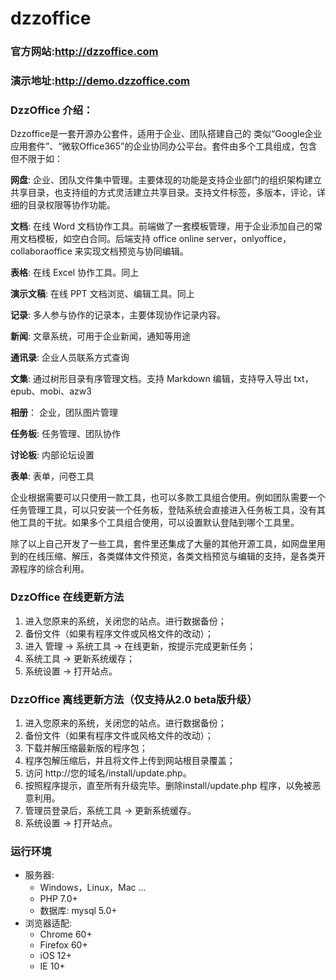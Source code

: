 ﻿# dzzoffice

### 官方网站:http://dzzoffice.com
### 演示地址:http://demo.dzzoffice.com

### DzzOffice 介绍：

   Dzzoffice是一套开源办公套件，适用于企业、团队搭建自己的 类似“Google企业应用套件”、“微软Office365”的企业协同办公平台。套件由多个工具组成，包含但不限于如：

**网盘**: 企业、团队文件集中管理。主要体现的功能是支持企业部门的组织架构建立共享目录，也支持组的方式灵活建立共享目录。支持文件标签，多版本，评论，详细的目录权限等协作功能。

**文档**: 在线 Word 文档协作工具。前端做了一套模板管理，用于企业添加自己的常用文档模板，如空白合同。后端支持 office online server，onlyoffice，collaboraoffice 来实现文档预览与协同编辑。

**表格**: 在线 Excel 协作工具。同上

**演示文稿**: 在线 PPT 文档浏览、编辑工具。同上

**记录**: 多人参与协作的记录本，主要体现协作记录内容。

**新闻**: 文章系统，可用于企业新闻，通知等用途

**通讯录**: 企业人员联系方式查询

**文集**: 通过树形目录有序管理文档。支持 Markdown 编辑，支持导入导出 txt，epub、mobi、azw3

**相册**： 企业，团队图片管理

**任务板**: 任务管理、团队协作

**讨论板**: 内部论坛设置

**表单**: 表单，问卷工具

企业根据需要可以只使用一款工具，也可以多款工具组合使用。例如团队需要一个任务管理工具，可以只安装一个任务板，登陆系统会直接进入任务板工具，没有其他工具的干扰。如果多个工具组合使用，可以设置默认登陆到哪个工具里。

除了以上自己开发了一些工具，套件里还集成了大量的其他开源工具，如网盘里用到的在线压缩、解压，各类媒体文件预览，各类文档预览与编辑的支持，是各类开源程序的综合利用。

### DzzOffice 在线更新方法

1. 进入您原来的系统，关闭您的站点。进行数据备份；
2. 备份文件（如果有程序文件或风格文件的改动）；
3. 进入 管理 -> 系统工具 -> 在线更新，按提示完成更新任务；
4. 系统工具 -> 更新系统缓存；
5. 系统设置 -> 打开站点。

### DzzOffice 离线更新方法（仅支持从2.0 beta版升级）

1. 进入您原来的系统，关闭您的站点。进行数据备份；
2. 备份文件（如果有程序文件或风格文件的改动）；
3. 下载并解压缩最新版的程序包；
4. 程序包解压缩后，并且将文件上传到网站根目录覆盖；
5. 访问 http://您的域名/install/update.php。
6. 按照程序提示，直至所有升级完毕。删除install/update.php 程序，以免被恶意利用。
7. 管理员登录后，系统工具 -> 更新系统缓存。
8. 系统设置 -> 打开站点。

### 运行环境
- 服务器:
    - Windows，Linux，Mac ...
    - PHP 7.0+
    - 数据库: mysql 5.0+
- 浏览器适配: 
    - Chrome 60+
    - Firefox 60+
    - iOS 12+
    - IE 10+